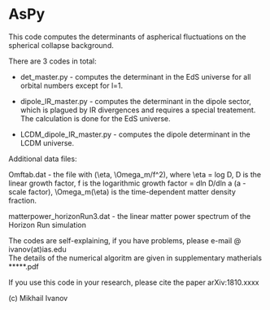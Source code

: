 # AsPy
This code computes the determinants of aspherical fluctuations on the spherical collapse background. 

There are 3 codes in total:

* det_master.py - computes the determinant in the EdS universe for all orbital numbers except for l=1.

* dipole_IR_master.py - computes the determinant in the dipole sector, which is plagued by IR divergences and requires a special treatement. The calculation is done for the EdS universe.

* LCDM_dipole_IR_master.py - computes the dipole determinant in the LCDM universe.

Additional data files:

Omftab.dat - the file with (\eta, \Omega_m/f^2), where \eta = log D, D is the linear growth factor, f is the logarithmic growth factor = dln D/dln a (a - scale factor),  \Omega_m(\eta) is the time-dependent matter density fraction.

matterpower_horizonRun3.dat - the linear matter power spectrum of the Horizon Run simulation

The codes are self-explaining, if you have problems, please e-mail @ ivanov(at)ias.edu  
The details of the numerical algoritm are given in supplementary matherials *****.pdf 
 
If you use this code in your research, please cite the paper arXiv:1810.xxxx

(c) Mikhail Ivanov
